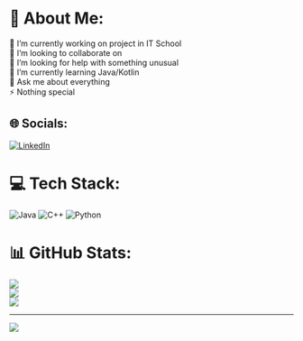 # 💫 About Me:
🔭 I’m currently working on project in IT School<br>👯 I’m looking to collaborate on<br>🤝 I’m looking for help with something unusual<br>🌱 I’m currently learning Java/Kotlin<br>💬 Ask me about everything<br>⚡ Nothing special


## 🌐 Socials:
[![LinkedIn](https://img.shields.io/badge/LinkedIn-%230077B5.svg?logo=linkedin&logoColor=white)](https://linkedin.com/in/aleksandr-voitsev-48998b268/) 

# 💻 Tech Stack:
![Java](https://img.shields.io/badge/java-%23ED8B00.svg?style=for-the-badge&logo=java&logoColor=white) ![C++](https://img.shields.io/badge/c++-%2300599C.svg?style=for-the-badge&logo=c%2B%2B&logoColor=white) ![Python](https://img.shields.io/badge/python-3670A0?style=for-the-badge&logo=python&logoColor=ffdd54)
# 📊 GitHub Stats:
![](https://github-readme-stats.vercel.app/api?username=Kyronison&theme=tokyonight&hide_border=false&include_all_commits=false&count_private=false)<br/>
![](https://github-readme-streak-stats.herokuapp.com/?user=Kyronison&theme=tokyonight&hide_border=false)<br/>
![](https://github-readme-stats.vercel.app/api/top-langs/?username=Kyronison&theme=tokyonight&hide_border=false&include_all_commits=false&count_private=false&layout=compact)

---
[![](https://visitcount.itsvg.in/api?id=Kyronison&icon=0&color=0)](https://visitcount.itsvg.in)

<!-- Proudly created with GPRM ( https://gprm.itsvg.in ) -->
